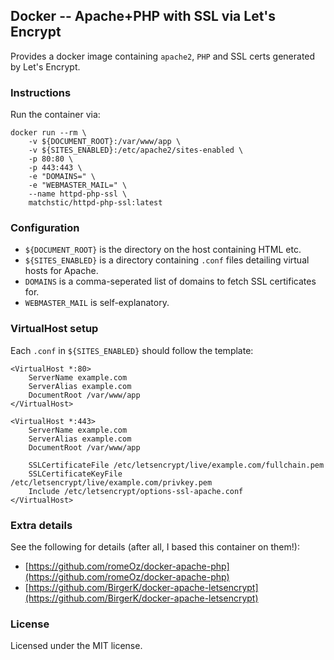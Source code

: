 ## Docker -- Apache+PHP with SSL via Let's Encrypt

Provides a docker image containing `apache2`, `PHP` and SSL certs generated by Let's Encrypt.

### Instructions

Run the container via:

```
docker run --rm \
    -v ${DOCUMENT_ROOT}:/var/www/app \
    -v ${SITES_ENABLED}:/etc/apache2/sites-enabled \
    -p 80:80 \
    -p 443:443 \
    -e "DOMAINS=" \
    -e "WEBMASTER_MAIL=" \
    --name httpd-php-ssl \
    matchstic/httpd-php-ssl:latest
```

### Configuration

- `${DOCUMENT_ROOT}` is the directory on the host containing HTML etc.
- `${SITES_ENABLED}` is a directory containing `.conf` files detailing virtual hosts for Apache.
- `DOMAINS` is a comma-seperated list of domains to fetch SSL certificates for.
- `WEBMASTER_MAIL` is self-explanatory.

### VirtualHost setup

Each `.conf` in `${SITES_ENABLED}` should follow the template:

```
<VirtualHost *:80>
    ServerName example.com
    ServerAlias example.com
    DocumentRoot /var/www/app
</VirtualHost>

<VirtualHost *:443>
    ServerName example.com
    ServerAlias example.com
    DocumentRoot /var/www/app

    SSLCertificateFile /etc/letsencrypt/live/example.com/fullchain.pem
    SSLCertificateKeyFile /etc/letsencrypt/live/example.com/privkey.pem
    Include /etc/letsencrypt/options-ssl-apache.conf
</VirtualHost>
```

### Extra details

See the following for details (after all, I based this container on them!):

- [https://github.com/romeOz/docker-apache-php](https://github.com/romeOz/docker-apache-php)
- [https://github.com/BirgerK/docker-apache-letsencrypt](https://github.com/BirgerK/docker-apache-letsencrypt)

### License

Licensed under the MIT license.
